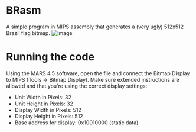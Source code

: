 # BRasm
A simple program in MIPS assembly that generates a (very ugly) 512x512 Brazil flag bitmap.
![image](https://github.com/user-attachments/assets/e8146e88-94ce-4755-aa4f-95b5a68b12b5)
# Running the code
Using the MARS 4.5 software, open the file and connect the Bitmap Display to MIPS (Tools -> Bitmap Display). Make sure extended instructions are allowed and that you're using the correct display settings:
- Unit Width in Pixels: 32
- Unit Height in Pixels: 32
- Display Width in Pixels: 512
- Display Height in Pixels: 512
- Base address for display: 0x10010000 (static data)
